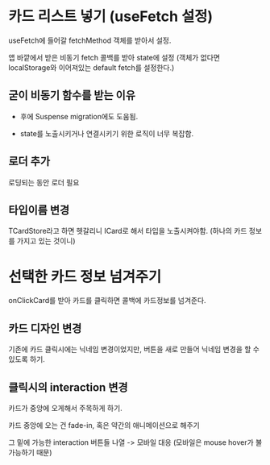 # 카드 리스트 넣기 (useFetch 설정)

useFetch에 들어갈 fetchMethod 객체를 받아서 설정.

앱 바깥에서 받은 비동기 fetch 콜백를 받아 state에 설정 (객체가 없다면 localStorage와 이어져있는 default fetch를 설정한다.)

## 굳이 비동기 함수를 받는 이유

- 후에 Suspense migration에도 도움됨.

- state를 노출시키거나 연결시키기 위한 로직이 너무 복잡함.

## 로더 추가

로딩되는 동안 로더 필요

## 타입이름 변경

TCardStore라고 하면 헷갈리니 ICard로 해서 타입을 노출시켜야함. (하나의 카드 정보를 가지고 있는 것이니)

# 선택한 카드 정보 넘겨주기

onClickCard를 받아 카드를 클릭하면 콜백에 카드정보를 넘겨준다.

## 카드 디자인 변경

기존에 카드 클릭시에는 닉네임 변경이었지만, 버튼을 새로 만들어 닉네임 변경을 할 수 있도록 하기.

## 클릭시의 interaction 변경

카드가 중앙에 오게해서 주목하게 하기.

카드 중앙에 오는 건 fade-in, 혹은 약간의 애니메이션으로 해주기

그 밑에 가능한 interaction 버튼들 나열 -> 모바일 대응 (모바일은 mouse hover가 불가능하기 때문)
